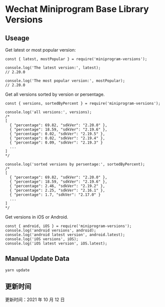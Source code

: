 
# Wechat Miniprogram Base Library Versions

## Useage

Get latest or most popular version:

```;
const { latest, mostPopular } = require('miniprogram-versions');

console.log('The latest version:', latest);
// 2.20.0

console.log('The most popular version:', mostPopular);
// 2.20.0

```

Get all versions sorted by version or persentage.

```
const { versions, sortedByPercent } = require('miniprogram-versions');

console.log('all versions:', versions);
/*
[
  { "percentage": 69.82, "sdkVer": "2.20.0" },
  { "percentage": 18.59, "sdkVer": "2.19.6" },
  { "percentage": 0.02, "sdkVer": "2.19.5" },
  { "percentage": 0.02, "sdkVer": "2.19.4" },
  { "percentage": 0.09, "sdkVer": "2.19.3" }
  ...
]
*/

console.log('sorted versions by persentage:', sortedByPercent);
/*
[
  { "percentage": 69.82, "sdkVer": "2.20.0" },
  { "percentage": 18.59, "sdkVer": "2.19.6" },
  { "percentage": 2.46, "sdkVer": "2.19.2" },
  { "percentage": 2.25, "sdkVer": "2.16.1" },
  { "percentage": 1.7, "sdkVer": "2.17.0" }
  ...
]
*/
```

Get versions in iOS or Android.

```
const { android, iOS } = require('miniprogram-versions');
console.log('android versions', android);
console.log('android latest version', android.latest);
console.log('iOS versions', iOS);
console.log('iOS latest version', iOS.latest);
```

## Manual Update Data

```
yarn update
```

## 更新时间

更新时间：2021 年 10 月 12 日
